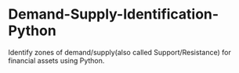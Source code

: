 # Demand-Supply-Identification-Python
Identify zones of demand/supply(also called Support/Resistance) for financial assets using Python.
